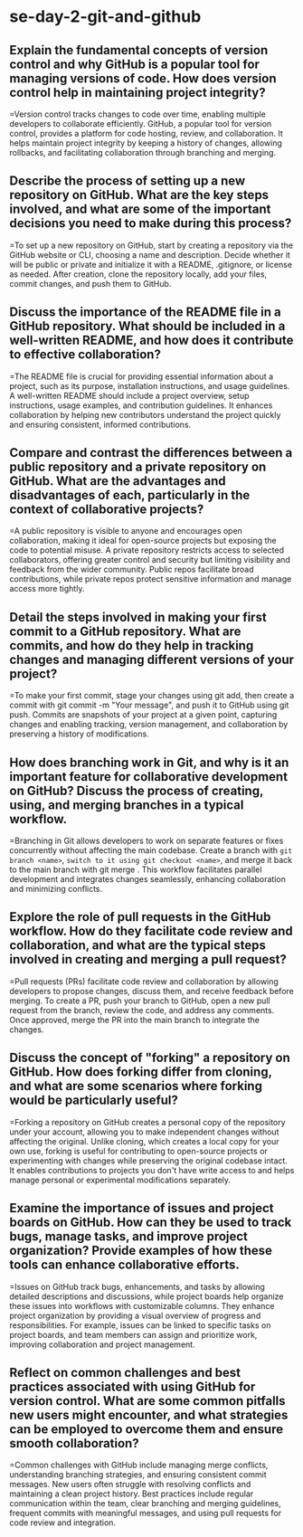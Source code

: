 # se-day-2-git-and-github
## Explain the fundamental concepts of version control and why GitHub is a popular tool for managing versions of code. How does version control help in maintaining project integrity?
=Version control tracks changes to code over time, enabling multiple developers to collaborate efficiently. GitHub, a popular tool for version control, provides a platform for code hosting, review, and collaboration. It helps maintain project integrity by keeping a history of changes, allowing rollbacks, and facilitating collaboration through branching and merging.
## Describe the process of setting up a new repository on GitHub. What are the key steps involved, and what are some of the important decisions you need to make during this process?
=To set up a new repository on GitHub, start by creating a repository via the GitHub website or CLI, choosing a name and description. Decide whether it will be public or private and initialize it with a README, .gitignore, or license as needed. After creation, clone the repository locally, add your files, commit changes, and push them to GitHub.
## Discuss the importance of the README file in a GitHub repository. What should be included in a well-written README, and how does it contribute to effective collaboration?
=The README file is crucial for providing essential information about a project, such as its purpose, installation instructions, and usage guidelines. A well-written README should include a project overview, setup instructions, usage examples, and contribution guidelines. It enhances collaboration by helping new contributors understand the project quickly and ensuring consistent, informed contributions.
## Compare and contrast the differences between a public repository and a private repository on GitHub. What are the advantages and disadvantages of each, particularly in the context of collaborative projects?
=A public repository is visible to anyone and encourages open collaboration, making it ideal for open-source projects but exposing the code to potential misuse. A private repository restricts access to selected collaborators, offering greater control and security but limiting visibility and feedback from the wider community. Public repos facilitate broad contributions, while private repos protect sensitive information and manage access more tightly.
## Detail the steps involved in making your first commit to a GitHub repository. What are commits, and how do they help in tracking changes and managing different versions of your project?
=To make your first commit, stage your changes using git add, then create a commit with git commit -m "Your message", and push it to GitHub using git push. Commits are snapshots of your project at a given point, capturing changes and enabling tracking, version management, and collaboration by preserving a history of modifications.
## How does branching work in Git, and why is it an important feature for collaborative development on GitHub? Discuss the process of creating, using, and merging branches in a typical workflow.
=Branching in Git allows developers to work on separate features or fixes concurrently without affecting the main codebase. Create a branch with `git branch <name>`, `switch to it using git checkout <name>`, and merge it back to the main branch with git merge <name>. This workflow facilitates parallel development and integrates changes seamlessly, enhancing collaboration and minimizing conflicts.
## Explore the role of pull requests in the GitHub workflow. How do they facilitate code review and collaboration, and what are the typical steps involved in creating and merging a pull request?
=Pull requests (PRs) facilitate code review and collaboration by allowing developers to propose changes, discuss them, and receive feedback before merging. To create a PR, push your branch to GitHub, open a new pull request from the branch, review the code, and address any comments. Once approved, merge the PR into the main branch to integrate the changes.
## Discuss the concept of "forking" a repository on GitHub. How does forking differ from cloning, and what are some scenarios where forking would be particularly useful?
=Forking a repository on GitHub creates a personal copy of the repository under your account, allowing you to make independent changes without affecting the original. Unlike cloning, which creates a local copy for your own use, forking is useful for contributing to open-source projects or experimenting with changes while preserving the original codebase intact. It enables contributions to projects you don't have write access to and helps manage personal or experimental modifications separately.
## Examine the importance of issues and project boards on GitHub. How can they be used to track bugs, manage tasks, and improve project organization? Provide examples of how these tools can enhance collaborative efforts.
=Issues on GitHub track bugs, enhancements, and tasks by allowing detailed descriptions and discussions, while project boards help organize these issues into workflows with customizable columns. They enhance project organization by providing a visual overview of progress and responsibilities. For example, issues can be linked to specific tasks on project boards, and team members can assign and prioritize work, improving collaboration and project management.
## Reflect on common challenges and best practices associated with using GitHub for version control. What are some common pitfalls new users might encounter, and what strategies can be employed to overcome them and ensure smooth collaboration?
=Common challenges with GitHub include managing merge conflicts, understanding branching strategies, and ensuring consistent commit messages. New users often struggle with resolving conflicts and maintaining a clean project history. Best practices include regular communication within the team, clear branching and merging guidelines, frequent commits with meaningful messages, and using pull requests for code review and integration.
